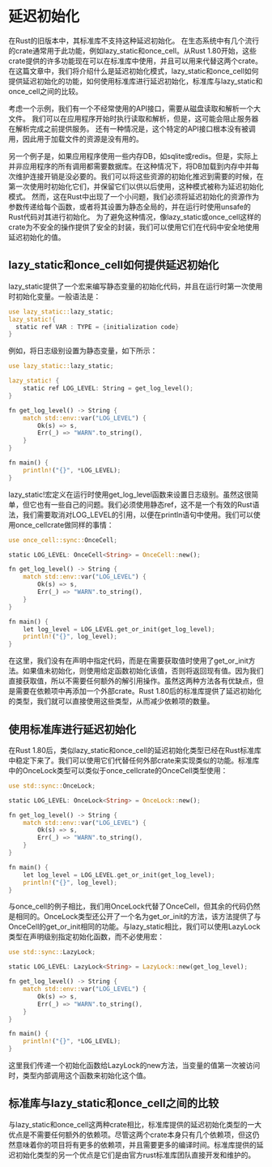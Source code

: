 # 延迟初始化

在Rust的旧版本中，其标准库不支持这种延迟初始化。
在生态系统中有几个流行的crate通常用于此功能，例如lazy_static和once_cell。从Rust 1.80开始，这些crate提供的许多功能现在可以在标准库中使用，并且可以用来代替这两个crate。在这篇文章中，我们将介绍什么是延迟初始化模式，lazy_static和once_cell如何提供延迟初始化的功能，如何使用标准库进行延迟初始化，标准库与lazy_static和once_cell之间的比较。

考虑一个示例，我们有一个不经常使用的API接口，需要从磁盘读取和解析一个大文件。
我们可以在应用程序开始时执行读取和解析，但是，这可能会阻止服务器在解析完成之前提供服务。
还有一种情况是，这个特定的API接口根本没有被调用，因此用于加载文件的资源是没有用的。

另一个例子是，如果应用程序使用一些内存DB，如sqlite或redis。但是，实际上并非应用程序的所有调用都需要数据库。在这种情况下，将DB加载到内存中并每次维护连接开销是没必要的。我们可以将这些资源的初始化推迟到需要的时候，在第一次使用时初始化它们，并保留它们以供以后使用，这种模式被称为延迟初始化模式。
然而，这在Rust中出现了一个小问题，我们必须将延迟初始化的资源作为参数传递给每个函数，或者将其设置为静态全局的，并在运行时使用unsafe的Rust代码对其进行初始化。
为了避免这种情况，像lazy_static或once_cell这样的crate为不安全的操作提供了安全的封装，我们可以使用它们在代码中安全地使用延迟初始化的值。

## lazy_static和once_cell如何提供延迟初始化

lazy_static提供了一个宏来编写静态变量的初始化代码，并且在运行时第一次使用时初始化变量。一般语法是：
```rust
use lazy_static::lazy_static;
lazy_static!{
  static ref VAR : TYPE = {initialization code}
}
```
例如，将日志级别设置为静态变量，如下所示：
```rust
use lazy_static::lazy_static;

lazy_static! {
    static ref LOG_LEVEL: String = get_log_level();
}

fn get_log_level() -> String {
    match std::env::var("LOG_LEVEL") {
        Ok(s) => s,
        Err(_) => "WARN".to_string(),
    }
}

fn main() {
    println!("{}", *LOG_LEVEL);
}
```

lazy_static!宏定义在运行时使用get_log_level函数来设置日志级别。虽然这很简单，但它也有一些自己的问题。我们必须使用静态ref，这不是一个有效的Rust语法，我们需要取消对LOG_LEVEL的引用，以便在println语句中使用。我们可以使用once_cellcrate做同样的事情：

```rust
use once_cell::sync::OnceCell;

static LOG_LEVEL: OnceCell<String> = OnceCell::new();

fn get_log_level() -> String {
    match std::env::var("LOG_LEVEL") {
        Ok(s) => s,
        Err(_) => "WARN".to_string(),
    }
}

fn main() {
    let log_level = LOG_LEVEL.get_or_init(get_log_level);
    println!("{}", log_level);
}
```

在这里，我们没有在声明中指定代码，而是在需要获取值时使用了get_or_init方法。如果值未初始化，则使用给定函数初始化该值，否则将返回现有值。因为我们直接获取值，所以不需要任何额外的解引用操作。虽然这两种方法各有优缺点，但是需要在依赖项中再添加一个外部crate。Rust 1.80后的标准库提供了延迟初始化的类型，我们就可以直接使用这些类型，从而减少依赖项的数量。

## 使用标准库进行延迟初始化

在Rust 1.80后，类似lazy_static和once_cell的延迟初始化类型已经在Rust标准库中稳定下来了。我们可以使用它们代替任何外部crate来实现类似的功能。标准库中的OnceLock类型可以类似于once_cellcrate的OnceCell类型使用：

```rust
use std::sync::OnceLock;

static LOG_LEVEL: OnceLock<String> = OnceLock::new();

fn get_log_level() -> String {
    match std::env::var("LOG_LEVEL") {
        Ok(s) => s,
        Err(_) => "WARN".to_string(),
    }
}

fn main() {
    let log_level = LOG_LEVEL.get_or_init(get_log_level);
    println!("{}", log_level);
}
```

与once_cell的例子相比，我们用OnceLock代替了OnceCell，但其余的代码仍然是相同的。OnceLock类型还公开了一个名为get_or_init的方法，该方法提供了与OnceCell的get_or_init相同的功能。与lazy_static相比，我们可以使用LazyLock类型在声明级别指定初始化函数，而不必使用宏：

```rust
use std::sync::LazyLock;

static LOG_LEVEL: LazyLock<String> = LazyLock::new(get_log_level);

fn get_log_level() -> String {
    match std::env::var("LOG_LEVEL") {
        Ok(s) => s,
        Err(_) => "WARN".to_string(),
    }
}

fn main() {
    println!("{}", *LOG_LEVEL);
}
```
这里我们传递一个初始化函数给LazyLock的new方法，当变量的值第一次被访问时，类型内部调用这个函数来初始化这个值。

## 标准库与lazy_static和once_cell之间的比较

与lazy_static和once_cell这两种crate相比，标准库提供的延迟初始化类型的一大优点是不需要任何额外的依赖项。尽管这两个crate本身只有几个依赖项，但这仍然意味着你的项目将有更多的依赖项，并且需要更多的编译时间。标准库提供的延迟初始化类型的另一个优点是它们是由官方rust标准库团队直接开发和维护的。